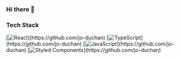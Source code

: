 ### Hi there 👋

  <div align=left>
	<h3>Tech Stack</h3>
	
  [![React](https://img.shields.io/badge/React-rgba(0,0,0,0)?style=flat-square&logo=React&logoColor=61DAFB)](https://github.com/jo-duchan)
  [![TypeScript](https://img.shields.io/badge/TypeScript-rgba(0,0,0,0)?style=flat-square&logo=TypeScript&logoColor=3178C6)](https://github.com/jo-duchan)
  [![JavaScript](https://img.shields.io/badge/JavaScript-rgba(0,0,0,0)?style=flat-square&logo=JavaScript&logoColor=F7DF1E)](https://github.com/jo-duchan)
  [![Styled Components](https://img.shields.io/badge/Styled%20Components-rgba(0,0,0,0)?style=flat-square&logo=Styled%20Components&logoColor=DB7093&logoWidth=20)](https://github.com/jo-duchan)	
	
  </div>
